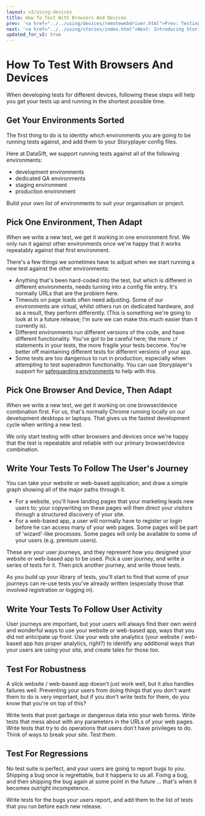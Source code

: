 ```yaml
---
layout: v2/using-devices
title: How To Test With Browsers And Devices
prev: '<a href="../../using/devices/remotewebdriver.html">Prev: Testing Unusual Browsers Using The Remote WebDriver</a>'
next: '<a href="../../using/stories/index.html">Next: Introducing Stories</a>'
updated_for_v2: true
---
```


# How To Test With Browsers And Devices

When developing tests for different devices, following these steps will help you get your tests up and running in the shortest possible time.

## Get Your Environments Sorted

The first thing to do is to identity which environments you are going to be running tests against, and add them to your Storyplayer config files.

Here at DataSift, we support running tests against all of the following environments:

* development environments
* dedicated QA environments
* staging environment
* production environment

Build your own list of environments to suit your organisation or project.

## Pick One Environment, Then Adapt

When we write a new test, we get it working in one environment first.  We only run it against other environments once we're happy that it works repeatably against that first environment.

There's a few things we sometimes have to adjust when we start running a new test against the other environments:

* Anything that's been hard-coded into the test, but which is different in different environments, needs turning into a config file entry.  It's normally URLs that are the problem here.
* Timeouts on page loads often need adjusting.  Some of our environments are virtual, whilst others run on dedicated hardware, and as a result, they perform differently.  (This is something we're going to look at in a future release; I'm sure we can make this much easier than it currently is).
* Different environments run different versions of the code, and have different functionality. You've got to be careful here; the more `if` statements in your tests, the more fragile your tests become.  You're better off maintaining different tests for different versions of your app.
* Some tests are too dangerous to run in production, especially when attempting to test superadmin functionality.  You can use Storyplayer's support for [safeguarding environments](../test-environments/safeguarding.html) to help with this.

## Pick One Browser And Device, Then Adapt

When we write a new test, we get it working on one browser/device combination first.  For us, that's normally Chrome running locally on our development desktops or laptops.  That gives us the fastest development cycle when writing a new test.

We only start testing with other browsers and devices once we're happy that the test is repeatable and reliable with our primary browser/device combination.

## Write Your Tests To Follow The User's Journey

You can take your website or web-based application, and draw a simple graph showing all of the major paths through it.

* For a website, you'll have landing pages that your marketing leads new users to; your copywriting on these pages will then direct your visitors through a structured discovery of your site.
* For a web-based app, a user will normally have to register or login before he can access many of your web pages.  Some pages will be part of 'wizard'-like processes.  Some pages will only be available to some of your users (e.g. premium users).

These are your user journeys, and they represent how you designed your website or web-based app to be used.  Pick a user journey, and write a series of tests for it.  Then pick another journey, and write those tests.

As you build up your library of tests, you'll start to find that some of your journeys can re-use tests you've already written (especially those that involved registration or logging in).

## Write Your Tests To Follow User Activity

User journeys are important, but your users will always find their own weird and wonderful ways to use your website or web-based app, ways that you did not anticipate up front.  Use your web site analytics (your website / web-based app _has_ proper analytics, right?) to identify any additional ways that your users are using your site, and create tales for those too.

## Test For Robustness

A slick website / web-based app doesn't just work well, but it also handles failures well.  Preventing your users from doing things that you don't want them to do is very important, but if you don't write tests for them, do you know that you're on top of this?

Write tests that post garbage or dangerous data into your web forms.  Write tests that mess about with any parameters in the URLs of your web pages.  Write tests that try to do operations that users don't have privileges to do.  Think of ways to break your site.  Test them.

## Test For Regressions

No test suite is perfect, and your users are going to report bugs to you.  Shipping a bug once is regrettable, but it happens to us all.  Fixing a bug, and then shipping the bug again at some point in the future ... that's when it becomes outright incompetence.

Write tests for the bugs your users report, and add them to the list of tests that you run before each new release.